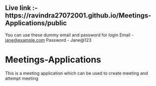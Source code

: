 <h2> Live link :-https://ravindra27072001.github.io/Meetings-Applications/public </h2>

You can use these dummy email and password for login
Email - jane@example.com
Password - Jane@123

# Meetings-Applications
This is a meeting application which can be used to create meeting and attempt meeting
